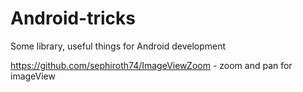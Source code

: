 Android-tricks
==============

Some library, useful things for Android development

https://github.com/sephiroth74/ImageViewZoom  - zoom and pan for imageView
